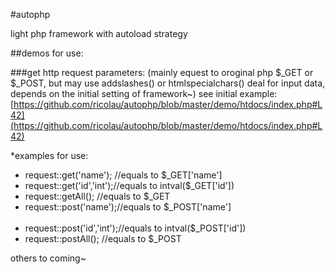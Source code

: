 #autophp


light php framework with autoload strategy



##demos for use:

###get http request parameters: 
(mainly equest to oroginal php $_GET or $_POST, but may use addslashes() or  htmlspecialchars() deal for input data, depends on the initial setting of framework~)
see initial example: [https://github.com/ricolau/autophp/blob/master/demo/htdocs/index.php#L42](https://github.com/ricolau/autophp/blob/master/demo/htdocs/index.php#L42)

*examples for use:<br />
 - request::get('name'); //equals to $_GET['name']<br />
 - request::get('id','int');//equals to intval($_GET['id'])<br />
 - request::getAll();   //equals to $_GET<br />
 - request::post('name');//equals to $_POST['name']<br /><br />
 - request::post('id','int');//equals to intval($_POST['id'])<br />
 - request::postAll();   //equals to $_POST


others to coming~
